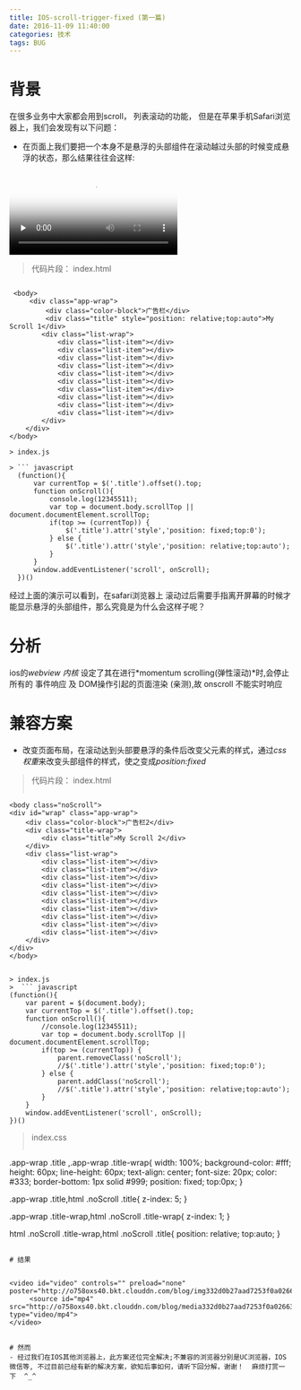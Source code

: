 ```yaml
---
title: IOS-scroll-trigger-fixed (第一篇)
date: 2016-11-09 11:40:00
categories: 技术
tags: BUG
---
```


# 背景

在很多业务中大家都会用到scroll， 列表滚动的功能， 但是在苹果手机Safari浏览器上，我们会发现有以下问题：

- 在页面上我们要把一个本身不是悬浮的头部组件在滚动越过头部的时候变成悬浮的状态，那么结果往往会这样:
	
<video id="video" controls="" preload="none" poster="http://o758oxs40.bkt.clouddn.com/blog/imgf67ac3879f66c98ba6eaab784a1f3359.jpg">
      <source id="mp4" src="http://o758oxs40.bkt.clouddn.com/blog/mediaf67ac3879f66c98ba6eaab784a1f3359.mp4" type="video/mp4">
</video>

> 代码片段：
> index.html

>  ``` html
	 <body>
	     <div class="app-wrap">
	         <div class="color-block">广告栏</div>
	         <div class="title" style="position: relative;top:auto">My Scroll 1</div>
	        <div class="list-wrap">
	            <div class="list-item"></div>
	            <div class="list-item"></div>
	            <div class="list-item"></div>
	            <div class="list-item"></div>
	            <div class="list-item"></div>
	            <div class="list-item"></div>
	            <div class="list-item"></div>
	            <div class="list-item"></div>
	            <div class="list-item"></div>
	            <div class="list-item"></div>
	        </div>
	    </div>
	</body>
  ```
> index.js

> ``` javascript
	(function(){
	    var currentTop = $('.title').offset().top;
	    function onScroll(){
	        console.log(12345511);
	        var top = document.body.scrollTop || document.documentElement.scrollTop;
	        if(top >= (currentTop)) {
	            $('.title').attr('style','position: fixed;top:0');
	        } else {
	            $('.title').attr('style','position: relative;top:auto');
	        }
	    }
	    window.addEventListener('scroll', onScroll);
	})()

 ```






经过上面的演示可以看到，在safari浏览器上 滚动过后需要手指离开屏幕的时候才能显示悬浮的头部组件，那么究竟是为什么会这样子呢？


# 分析

ios的*webview 内核* 设定了其在进行*momentum scrolling(弹性滚动)*时,会停止所有的 事件响应 及 DOM操作引起的页面渲染 (亲测),故 onscroll 不能实时响应


# 兼容方案

- 改变页面布局，在滚动达到头部要悬浮的条件后改变父元素的样式，通过*css权重*来改变头部组件的样式，使之变成*position:fixed*


> 代码片段：
> index.html
> ``` html
	<body class="noScroll">
	<div id="wrap" class="app-wrap">
	    <div class="color-block">广告栏2</div>
	    <div class="title-wrap">
	        <div class="title">My Scroll 2</div>
	    </div>
	    <div class="list-wrap">
	        <div class="list-item"></div>
	        <div class="list-item"></div>
	        <div class="list-item"></div>
	        <div class="list-item"></div>
	        <div class="list-item"></div>
	        <div class="list-item"></div>
	        <div class="list-item"></div>
	        <div class="list-item"></div>
	        <div class="list-item"></div>
	        <div class="list-item"></div>
	    </div>
	</div>
	</body>
```

> index.js
>  ``` javascript
(function(){
    var parent = $(document.body);
    var currentTop = $('.title').offset().top;
    function onScroll(){
        //console.log(12345511);
        var top = document.body.scrollTop || document.documentElement.scrollTop;
        if(top >= (currentTop)) {
            parent.removeClass('noScroll');
            //$('.title').attr('style','position: fixed;top:0');
        } else {
            parent.addClass('noScroll');
            //$('.title').attr('style','position: relative;top:auto');
        }
    }
    window.addEventListener('scroll', onScroll);
})()
 ```

> index.css
>  ``` css
.app-wrap .title ,.app-wrap .title-wrap{
    width: 100%;
    background-color: #fff;
    height: 60px;
    line-height: 60px;
    text-align: center;
    font-size: 20px;
    color: #333;
    border-bottom: 1px solid #999;
    position: fixed;
    top:0px;
}

.app-wrap .title,html .noScroll .title{
    z-index: 5;
}

.app-wrap .title-wrap,html .noScroll .title-wrap{
    z-index: 1;
}

html .noScroll .title-wrap,html .noScroll .title{
    position: relative;
    top:auto;
}

 ```

# 结果


<video id="video" controls="" preload="none" poster="http://o758oxs40.bkt.clouddn.com/blog/img332d0b27aad7253f0a026638f0a80ec5.jpg">
      <source id="mp4" src="http://o758oxs40.bkt.clouddn.com/blog/media332d0b27aad7253f0a026638f0a80ec5.mp4" type="video/mp4">
</video>


# 然而
- 经过我们在IOS其他浏览器上，此方案还位完全解决;不兼容的浏览器分别是UC浏览器，IOS微信等, 不过目前已经有新的解决方案，欲知后事如何，请听下回分解，谢谢！  麻烦打赏一下  ^_^










